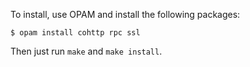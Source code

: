 To install, use OPAM and install the following packages:

```
$ opam install cohttp rpc ssl
```

Then just run `make` and `make install`.
